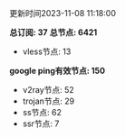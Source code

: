 更新时间2023-11-08 11:18:00

**总订阅: 37**
**总节点: 6421**
- vless节点: 13

**google ping有效节点: 150**
- v2ray节点: 52
- trojan节点: 29
- ss节点: 62
- ssr节点: 7
